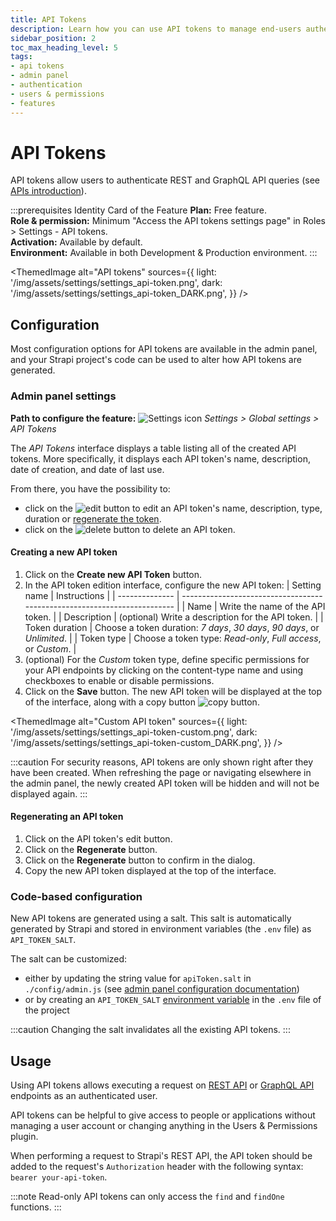```yaml
---
title: API Tokens
description: Learn how you can use API tokens to manage end-users authentication.
sidebar_position: 2
toc_max_heading_level: 5
tags:
- api tokens
- admin panel
- authentication
- users & permissions
- features
---
```


# API Tokens

API tokens allow users to authenticate REST and GraphQL API queries (see [APIs introduction](/dev-docs/api/content-api)).

:::prerequisites Identity Card of the Feature
<Icon name="credit-card"/> **Plan:** Free feature. <br/>
<Icon name="user"/> **Role & permission:** Minimum "Access the API tokens settings page" in Roles > Settings - API tokens. <br/>
<Icon name="toggle-left"/> **Activation:** Available by default. <br/>
<Icon name="laptop"/> **Environment:** Available in both Development & Production environment.
:::

<ThemedImage
  alt="API tokens"
  sources={{
    light: '/img/assets/settings/settings_api-token.png',
    dark: '/img/assets/settings/settings_api-token_DARK.png',
  }}
/>

## Configuration

Most configuration options for API tokens are available in the admin panel, and your Strapi project's code can be used to alter how API tokens are generated.

### Admin panel settings

**Path to configure the feature:** ![Settings icon](/img/assets/icons/v5/Cog.svg) *Settings > Global settings > API Tokens*

The *API Tokens* interface displays a table listing all of the created API tokens. More specifically, it displays each API token's name, description, date of creation, and date of last use.

From there, you have the possibility to:

- click on the ![edit button](/img/assets/icons/v5/Pencil.svg) to edit an API token's name, description, type, duration or [regenerate the token](#regenerating-an-api-token).
- click on the ![delete button](/img/assets/icons/v5/Trash.svg) to delete an API token.

#### Creating a new API token

1. Click on the **Create new API Token** button.
2. In the API token edition interface, configure the new API token:
    | Setting name   | Instructions                                                             |
    | -------------- | ------------------------------------------------------------------------ |
    | Name           | Write the name of the API token.                                         |
    | Description    | (optional) Write a description for the API token.                        |
    | Token duration | Choose a token duration: *7 days*, *30 days*, *90 days*, or *Unlimited*. |
    | Token type     | Choose a token type: *Read-only*, *Full access*, or *Custom*.            |
3. (optional) For the *Custom* token type, define specific permissions for your API endpoints by clicking on the content-type name and using checkboxes to enable or disable permissions.
4. Click on the **Save** button. The new API token will be displayed at the top of the interface, along with a copy button ![copy button](/img/assets/icons/v5/Duplicate.svg).

<ThemedImage
  alt="Custom API token"
  sources={{
    light: '/img/assets/settings/settings_api-token-custom.png',
    dark: '/img/assets/settings/settings_api-token-custom_DARK.png',
  }}
/>

:::caution
For security reasons, API tokens are only shown right after they have been created. When refreshing the page or navigating elsewhere in the admin panel, the newly created API token will be hidden and will not be displayed again.
:::

#### Regenerating an API token

1. Click on the API token's edit button.
2. Click on the **Regenerate** button.
3. Click on the **Regenerate** button to confirm in the dialog.
4. Copy the new API token displayed at the top of the interface.

### Code-based configuration

New API tokens are generated using a salt. This salt is automatically generated by Strapi and stored in environment variables (the `.env` file) as `API_TOKEN_SALT`.

The salt can be customized:

- either by updating the string value for `apiToken.salt` in `./config/admin.js` (see [admin panel configuration documentation](/dev-docs/configurations/admin-panel))
- or by creating an `API_TOKEN_SALT` [environment variable](/dev-docs/configurations/environment#strapi) in the `.env` file of the project

:::caution
Changing the salt invalidates all the existing API tokens.
:::

## Usage

Using API tokens allows executing a request on [REST API](/dev-docs/api/rest) or [GraphQL API](/dev-docs/api/graphql) endpoints as an authenticated user.

API tokens can be helpful to give access to people or applications without managing a user account or changing anything in the Users & Permissions plugin.

When performing a request to Strapi's REST API, the API token should be added to the request's `Authorization` header with the following syntax: `bearer your-api-token`.

:::note
Read-only API tokens can only access the `find` and `findOne` functions.
:::
